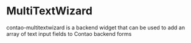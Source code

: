 # MultiTextWizard
contao-multitextwizard is a backend widget that can be used to add an array of text input fields to Contao backend forms
